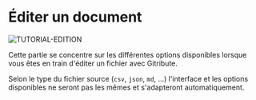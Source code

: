 
# Éditer un document

<div>
  <img
    alt="TUTORIAL-EDITION"
    src="https://raw.githubusercontent.com/multi-coop/gitribute-documentation-content/main/images/tutorial/commented/tutorial-edition.png"
    />
</div>

Cette partie se concentre sur les différentes options disponibles lorsque vous êtes en train d'éditer un fichier avec Gitribute.

Selon le type du fichier source (`csv`, `json`, `md`, ...) l'interface et les options disponibles ne seront pas les mêmes et s'adapteront automatiquement.
